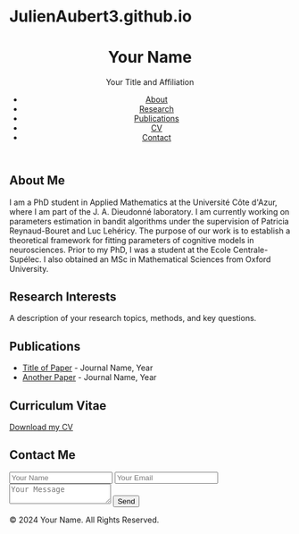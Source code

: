 # JulienAubert3.github.io

<!DOCTYPE html>
<html lang="en">
<head>
  <meta charset="UTF-8">
  <meta name="viewport" content="width=device-width, initial-scale=1.0">
  <title>Your Name | Researcher</title>
  <link rel="stylesheet" href="styles.css">
</head>
<body>
  <header>
    <div class="container">
      <h1>Your Name</h1>
      <p>Your Title and Affiliation</p>
      <nav>
        <ul>
          <li><a href="#about">About</a></li>
          <li><a href="#research">Research</a></li>
          <li><a href="#publications">Publications</a></li>
          <li><a href="#cv">CV</a></li>
          <li><a href="#contact">Contact</a></li>
        </ul>
      </nav>
    </div>
  </header>

  <section id="about">
    <div class="container">
      <h2>About Me</h2>
      <p>I am a PhD student in Applied Mathematics at the Université Côte d'Azur, where I am part of the J. A. Dieudonné laboratory. I am currently working on parameters estimation in bandit algorithms under the supervision of Patricia Reynaud-Bouret and Luc Lehéricy. The purpose of our work is to establish a theoretical framework for fitting parameters of cognitive models in neurosciences.
Prior to my PhD, I was a student at the Ecole Centrale-Supélec. I also obtained an MSc in Mathematical Sciences from Oxford University.</p>
    </div>
  </section>

  <section id="research">
    <div class="container">
      <h2>Research Interests</h2>
      <p>A description of your research topics, methods, and key questions.</p>
    </div>
  </section>

  <section id="publications">
    <div class="container">
      <h2>Publications</h2>
      <ul>
        <li><a href="publication-link">Title of Paper</a> - Journal Name, Year</li>
        <li><a href="publication-link">Another Paper</a> - Journal Name, Year</li>
      </ul>
    </div>
  </section>

  <section id="cv">
    <div class="container">
      <h2>Curriculum Vitae</h2>
      <a href="CV_Julien_Aubert (6).pdf" download>Download my CV</a>
    </div>
  </section>

  <section id="contact">
    <div class="container">
      <h2>Contact Me</h2>
      <form action="mailto:youremail@example.com" method="post">
        <input type="text" name="name" placeholder="Your Name">
        <input type="email" name="email" placeholder="Your Email">
        <textarea name="message" placeholder="Your Message"></textarea>
        <button type="submit">Send</button>
      </form>
    </div>
  </section>

  <footer>
    <div class="container">
      <p>&copy; 2024 Your Name. All Rights Reserved.</p>
    </div>
  </footer>
</body>
</html>
